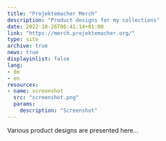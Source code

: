 ```yaml
---
title: "Projektemacher Merch"
description: "Product designs for my collections"
date: 2022-10-26T06:41:14+01:00
link: "https://merch.projektemacher.org/"
type: site
archive: true
news: true
displayinlist: false
lang:
- de
- en
resources:
- name: screenshot
  src: "screenshot.png"
  params:
    description: "Screenshot"
---
```


Various product designs are presented here...

